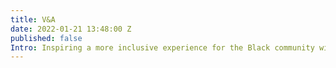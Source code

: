 ```yaml
---
title: V&A
date: 2022-01-21 13:48:00 Z
published: false
Intro: Inspiring a more inclusive experience for the Black community with the V&A
---
```


